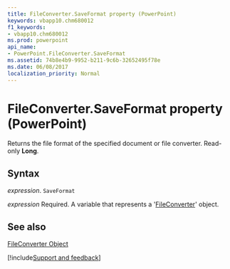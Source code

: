 ```yaml
---
title: FileConverter.SaveFormat property (PowerPoint)
keywords: vbapp10.chm680012
f1_keywords:
- vbapp10.chm680012
ms.prod: powerpoint
api_name:
- PowerPoint.FileConverter.SaveFormat
ms.assetid: 74b8e4b9-9952-b211-9c6b-32652495f78e
ms.date: 06/08/2017
localization_priority: Normal
---
```



# FileConverter.SaveFormat property (PowerPoint)

Returns the file format of the specified document or file converter. Read-only  **Long**.


## Syntax

_expression_. `SaveFormat`

_expression_ Required. A variable that represents a '[FileConverter](PowerPoint.FileConverter.md)' object.


## See also


[FileConverter Object](PowerPoint.FileConverter.md)

[!include[Support and feedback](~/includes/feedback-boilerplate.md)]